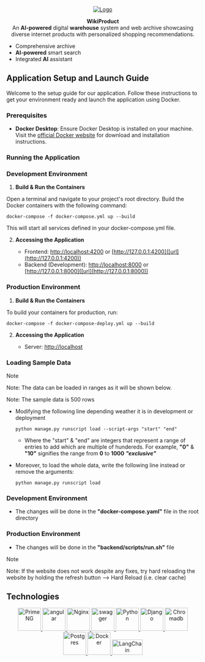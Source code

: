 
<p align="center">
  <a href="https://wikiproduct.up.railway.app/"><img src="https://github.com/WikiProductOfficial/WikiProductOfficial/assets/130275283/84e08fc1-b327-4442-b67e-9269dfeb60f3" alt="Logo"></a>
</p>
<p align="center">
    <b>WikiProduct</b> <br />
    An <b>AI-powered</b> digital <b>warehouse</b> system and web archive showcasing <br> diverse internet products with personalized shopping recommendations.
</p>

* Comprehensive archive
* **AI-powered** smart search
* Integrated **AI** assistant

## Application Setup and Launch Guide

Welcome to the setup guide for our application. Follow these instructions to get your environment ready and launch the application using Docker.

### Prerequisites

* **Docker Desktop**: Ensure Docker Desktop is installed on your machine. Visit the [official Docker website]([url](https://www.docker.com/products/docker-desktop/)) for download and installation instructions.

### Running the Application

### Development Environment

1. **Build & Run the Containers**
   
Open a terminal and navigate to your project's root directory. Build the Docker containers with the following command:

```docker-compose -f docker-compose.yml up --build```

This will start all services defined in your docker-compose.yml file.

2. **Accessing the Application**
   
    - Frontend: [http://localhost:4200]([url](http://localhost:4200)) or [http://127.0.0.1:4200]([url](http://127.0.0.1:4200))
    - Backend (Development): [http://localhost:8000]([url](http://localhost:8000)) or [http://127.0.0.1:8000]([url](http://127.0.0.1:8000))

### Production Environment

1. **Build & Run the Containers**
   
To build your containers for production, run:

```docker-compose -f docker-compose-deploy.yml up --build```

2. **Accessing the Application**
   
    - Server: [http://localhost]([url](http://localhost))


### Loading  Sample Data
> [!NOTE]
> Note: The data can be loaded in ranges as it will be shown below.
> 
> Note: The sample data is 500 rows

* Modifying the following line depending weather it is in development or deployment
  
    ``python manage.py runscript load --script-args "start" "end"``
   * Where the "start" & "end" are integers that represent a range of entries to add which are multiple of hundereds. For example, **"0"** & **"10"** signifies the range from **0** to **1000** ***"exclusive"***
* Moreover, to load the whole data, write the following line instead or remove the arguments:

    ``python manage.py runscript load``

### Development Environment
* The changes will be done in the **"docker-compose.yaml"** file in the root directory

### Production Environment
* The changes will be done in the **"backend/scripts/run.sh"** file

> [!NOTE]
> Note: If the website does not work despite any fixes, try hard reloading the website by holding the refresh button --> Hard Reload (i.e. clear cache)

## Technologies

<p align="center"> 
    <a href="https://primeng.org/" target="_blank" rel="noreferrer"> <img src="https://github.com/WikiProductOfficial/WikiProductOfficial/assets/130275283/686aa3a8-8e5b-4094-9e59-b670b871465d" alt="PrimeNG" width="60" height="60"/> </a>
    <a href="https://angular.io" target="_blank" rel="noreferrer"> <img src="https://cdn.jsdelivr.net/gh/devicons/devicon@latest/icons/angular/angular-original.svg" alt="angular" width="60" height="60"/> </a>
    <a href="https://www.nginx.com/" target="_blank" rel="noreferrer"> <img src="https://cdn.jsdelivr.net/gh/devicons/devicon@latest/icons/nginx/nginx-original.svg" alt="Nginx" width="60" height="60"/> </a>
    <a href="https://swagger.io/" target="_blank" rel="noreferrer"> <img src="https://cdn.jsdelivr.net/gh/devicons/devicon@latest/icons/swagger/swagger-original.svg" alt="swagger" width="60" height="60"/> </a>
    <a href="https://www.python.org/" target="_blank" rel="noreferrer"> <img src="https://cdn.jsdelivr.net/gh/devicons/devicon@latest/icons/python/python-original.svg" alt="Python" width="60" height="60"/> </a>
    <a href="https://www.djangoproject.com/" target="_blank" rel="noreferrer"> <img src=https://github.com/WikiProductOfficial/WikiProductOfficial/assets/130275283/ed700ca2-9f6c-456d-8551-aad5c8c8f268" alt="Django" width="60" height="60"/> </a>
    <a href="https://docs.trychroma.com/" target="_blank" rel="noreferrer"> <img src="https://docs.trychroma.com/img/chroma.svg" alt="Chromadb" width="60" height="60"/> </a>
    <a href="https://www.postgresql.org/" target="_blank" rel="noreferrer"> <img src="https://cdn.jsdelivr.net/gh/devicons/devicon@latest/icons/postgresql/postgresql-original.svg" alt="Postgres" width="60" height="60"/> </a>
    <a href="https://www.docker.com" target="_blank" rel="noreferrer"> <img src="https://cdn.jsdelivr.net/gh/devicons/devicon@latest/icons/docker/docker-original.svg" alt="Docker" width="60" height="60"/> </a>
    <a href="https://www.docker.com" target="_blank" rel="noreferrer"> <img src="https://github.com/WikiProductOfficial/WikiProductOfficial/assets/130275283/ae531b4f-fad7-440d-a223-750f32cf9862" alt="LangChain" width="80" height="40"/> </a>
</p>
